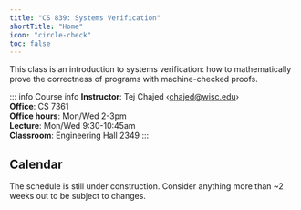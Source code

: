 ```yaml
---
title: "CS 839: Systems Verification"
shortTitle: "Home"
icon: "circle-check"
toc: false
---
```


This class is an introduction to systems verification: how to mathematically
prove the correctness of programs with machine-checked proofs.

::: info Course info
**Instructor**: Tej Chajed &lsaquo;<chajed@wisc.edu>&rsaquo; \
**Office**: CS 7361 \
**Office hours**: Mon/Wed 2-3pm \
**Lecture**: Mon/Wed 9:30-10:45am \
**Classroom**: Engineering Hall 2349
:::

## Calendar

The schedule is still under construction. Consider anything more than ~2 weeks out to be subject to changes.

<!-- @include: ./calendar.snippet.md -->
